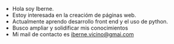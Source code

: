 -  Hola soy Iberne.
-  Estoy interesada en la creacióm de páginas web.
-  Actualmente aprendo desarrollo front end y el uso de python.
-  Busco ampliar y solidificar mis conocimientos
-  Mi mail de contacto es iberne.vicino@gmai.com




<!---
iberne/iberne is a ✨ special ✨ repository because its `README.md` (this file) appears on your GitHub profile.
You can click the Preview link to take a look at your changes.
--->
